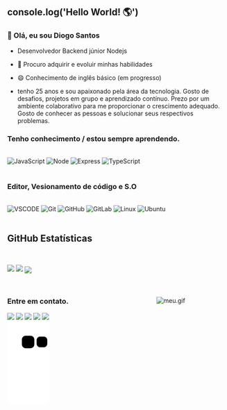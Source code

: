 ## console.log('Hello World! 🌎') 

### 👋 Olá, eu sou Diogo Santos

- Desenvolvedor Backend júnior Nodejs
- 👯 Procuro adquirir e evoluir minhas habilidades

- 😄 Conhecimento de inglês básico (em progresso)

 -  tenho 25 anos e sou apaixonado pela área da tecnologia. Gosto de desafios, projetos em grupo e aprendizado contínuo. Prezo por um ambiente colaborativo para me proporcionar o crescimento adequado. Gosto de conhecer as pessoas e solucionar seus respectivos problemas.

### Tenho conhecimento / estou sempre aprendendo. 
<div>
  <br/>
  <img alt="JavaScript" src="https://img.shields.io/badge/javascript-%23323330.svg?style=for-the-badge&logo=javascript&logoColor=%23F7DF1E"/>
   <img alt="Node" src="https://img.shields.io/badge/node.js-6DA55F?style=for-the-badge&logo=node.js&logoColor=white"/>
   <img alt="Express" src="https://img.shields.io/badge/express.js-%23404d59.svg?style=for-the-badge&logo=express&logoColor=%2361DAFB"/>
   <img alt="TypeScript" src="https://img.shields.io/badge/typescript-%23007ACC.svg?style=for-the-badge&logo=typescript&logoColor=white"/>
</div><br/>

### Editor, Vesionamento de código e S.O
<div><br/>
  <img alt="VSCODE" src="https://img.shields.io/badge/Visual_Studio_Code-0078D4?style=for-the-badge&logo=visual%20studio%20code&logoColor=white"/>
  <img alt="Git" src="https://img.shields.io/badge/Git-F05032?style=for-the-badge&logo=git&logoColor=white"/>
  <img alt="GitHub" src="https://img.shields.io/badge/GitHub-100000?style=for-the-badge&logo=github&logoColor=white"/>
  <img alt="GitLab" src="https://img.shields.io/badge/GitLab-330F63?style=for-the-badge&logo=gitlab&logoColor=white"/>
  <img alt="Linux" src="https://img.shields.io/badge/Linux-FCC624?style=for-the-badge&logo=linux&logoColor=black"/>
  <img alt="Ubuntu" src="https://img.shields.io/badge/Ubuntu-E95420?style=for-the-badge&logo=ubuntu&logoColor=white"/>
</div> <br/>

## **GitHub Estatísticas**

<br/>
<p align="left">
   <img width="39.5%" src="https://github-readme-stats.vercel.app/api?username=andreyna1808&show_icons=true&theme=gruvbox&hide_border=true" />
   <img width="39.5%" src="https://github-readme-streak-stats.herokuapp.com/?user=andreyna1808&theme=gruvbox&hide_border=true" />
   <img align="center" width="50%" src="https://github-readme-stats.vercel.app/api/top-langs/?username=andreyna1808&layout=compact&theme=gruvbox" />
</p><br>

<div>
 <img align="right" src="meu.gif" alt="meu.gif" height="160" width="160">

 ### Entre em contato.
<div> 
  <a target="_blank" href="https://www.youtube.com/channel/UCBIL9fcbrliSq_cGxqHr6sA"><img target="_blank" src="https://img.shields.io/badge/YouTube-FF0000?style=for-the-badge&logo=youtube&logoColor=white"></a>
  <a target="_blank" href="https://www.instagram.com/devdrica/"><img target="_blank" src="https://img.shields.io/badge/-Instagram-%23E4405F?style=for-the-badge&logo=instagram&logoColor=white"></a>
  <a target="_blank" href="mailto: andreyna.m.carvalho@gmail.com"><img target="_blank" src="https://img.shields.io/badge/-Gmail-%23333?style=for-the-badge&logo=gmail&logoColor=white"></a>
  <a target="_blank" href="https://www.linkedin.com/in/andreyna-carvalho-997273231/"><img target="_blank" src="https://img.shields.io/badge/-LinkedIn-%230077B5?style=for-the-badge&logo=linkedin&logoColor=white"></a> 
  <a target="_blank" href="https://wa.me/5548991052198"><img target="_blank" src="https://img.shields.io/badge/WhatsApp-25D366?style=for-the-badge&logo=whatsapp&logoColor=white"></a> 
  
</div>
    <img src="https://github.com/andreyna1808/andreyna1808/blob/output/github-contribution-grid-snake.svg" />
</div> 
